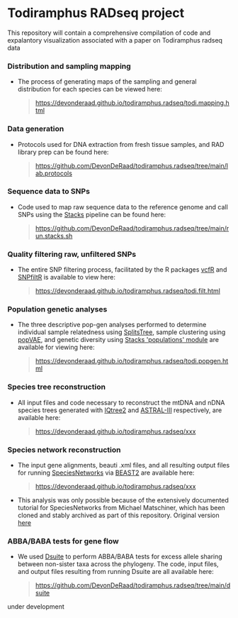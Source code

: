 Todiramphus RADseq project
==================================================================================

This repository will contain a comprehensive compilation of code and expalantory visualization associated with a paper on Todiramphus radseq data

### Distribution and sampling mapping
*   The process of generating maps of the sampling and general distribution for each species can be viewed here:
    > <https://devonderaad.github.io/todiramphus.radseq/todi.mapping.html> 
    
### Data generation
*   Protocols used for DNA extraction from fresh tissue samples, and RAD library prep can be found here:
    > <https://github.com/DevonDeRaad/todiramphus.radseq/tree/main/lab.protocols>

### Sequence data to SNPs
*   Code used to map raw sequence data to the reference genome and call SNPs using the [Stacks](https://catchenlab.life.illinois.edu/stacks/) pipeline can be found here:
    > <https://github.com/DevonDeRaad/todiramphus.radseq/tree/main/run.stacks.sh>
    
### Quality filtering raw, unfiltered SNPs
*   The entire SNP filtering process, facilitated by the R packages [vcfR](https://doi.org/10.1111/1755-0998.12549) and [SNPfiltR](https://doi.org/10.1111/1755-0998.13618) is available to view here:
    > <https://devonderaad.github.io/todiramphus.radseq/todi.filt.html>

### Population genetic analyses
*   The three descriptive pop-gen analyses performed to determine individual sample relatedness using [SplitsTree](https://doi.org/10.1093/molbev/msj030), sample clustering using [popVAE](https://github.com/kr-colab/popvae), and genetic diversity using [Stacks 'populations' module](https://catchenlab.life.illinois.edu/stacks/comp/populations.php) are available for viewing here:
    > <https://devonderaad.github.io/todiramphus.radseq/todi.popgen.html>

### Species tree reconstruction
*   All input files and code necessary to reconstruct the mtDNA and nDNA species trees generated with [IQtree2](http://www.iqtree.org/) and [ASTRAL-III](https://github.com/smirarab/ASTRAL) respectively, are available here:
    > <https://devonderaad.github.io/todiramphus.radseq/xxx>

### Species network reconstruction
*   The input gene alignments, beauti .xml files, and all resulting output files for running [SpeciesNetworks](https://academic.oup.com/mbe/article/35/2/504/4705834) via [BEAST2](https://www.beast2.org/) are available here:
    > <https://devonderaad.github.io/todiramphus.radseq/xxx>
*   This analysis was only possible because of the extensively documented tutorial for SpeciesNetworks from Michael Matschiner, which has been cloned and stably archived as part of this repository. Original version [here](https://github.com/mmatschiner/tutorials/tree/master/bayesian_analysis_of_species_networks)

### ABBA/BABA tests for gene flow
*   We used [Dsuite](https://github.com/millanek/Dsuite) to perform ABBA/BABA tests for excess allele sharing between non-sister taxa across the phylogeny. The code, input files, and output files resulting from running Dsuite are all available here:
    > <https://github.com/DevonDeRaad/todiramphus.radseq/tree/main/dsuite>



under development
